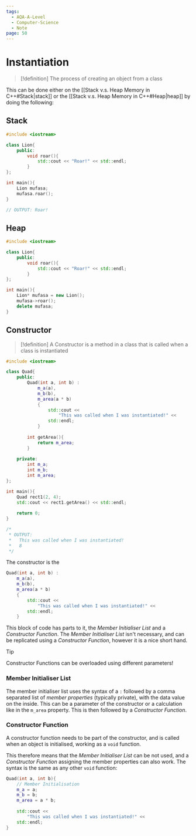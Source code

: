 ```yaml
---
tags:
  - AQA-A-Level
  - Computer-Science
  - Note
page: 50
---
```

# Instantiation
> [!definition]
> The process of creating an object from a class

This can be done either on the [[Stack v.s. Heap Memory in C++#Stack|stack]] or the [[Stack v.s. Heap Memory in C++#Heap|heap]] by doing the following:
## Stack 
```cpp
#include <iostream>

class Lion{
	public:
		void roar(){
			std::cout << "Roar!" << std::endl;
		}
};

int main(){
	Lion mufasa;
	mufasa.roar();
}

// OUTPUT: Roar!
```

## Heap
```cpp
#include <iostream>

class Lion{
	public:
		void roar(){
			std::cout << "Roar!" << std::endl;
		}
};

int main(){
	Lion* mufasa = new Lion();
	mufasa->roar();
	delete mufasa;
}
```

## Constructor
>[!definition]
>A Constructor is a method in a class that is called when a class is instantiated

```cpp
#include <iostream>

class Quad{
	public:
		Quad(int a, int b) :
			m_a(a),
			m_b(b),
			m_area(a * b)
			{
				std::cout << 
					"This was called when I was instantiated!" << 
				std::endl;
			}
		
		int getArea(){
			return m_area;
		}
	
	private:
		int m_a;
		int m_b;
		int m_area;
};

int main(){
	Quad rect1(2, 4);
	std::cout << rect1.getArea() << std::endl;
	
	return 0;
}

/*
 * OUTPUT:
 *   This was called when I was instantiated!
 *   8
 */
```

The constructor is the
```cpp
Quad(int a, int b) :
	m_a(a),
	m_b(b),
	m_area(a * b)
	{
		std::cout <<
			"This was called when I was instantiated!" <<
		std::endl;
	}
```

This block of code has parts to it, the *Member Initialiser List* and a *Constructor Function*. The *Member Initialiser List* isn't necessary, and can be replicated using a *Constructor Function*, however it is a nice short hand.

> [!tip]
> Constructor Functions can be overloaded using different parameters!

### Member Initialiser List
The member initialiser list uses the syntax of a `:` followed by a comma separated list of *member properties* (typically private), with the data value on the inside. This can be a parameter of the constructor or a calculation like in the `m_area` property. This is then followed by a *Constructor Function*.

### Constructor Function
A constructor function needs to be part of the constructor, and is called when an object is initialised, working as a `void` function.

This therefore means that the *Member Initialiser List* can be not used, and a *Constructor Function* assigning the member properties can also work. The syntax is the same as any other `void` function:
```cpp
Quad(int a, int b){
	// Member Initialisation
	m_a = a;
	m_b = b;
	m_area = a * b;
	
	std::cout <<
		"This was called when I was instantiated!" <<
	std::endl;
}
```